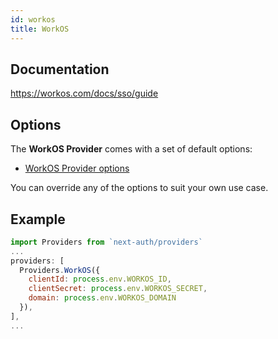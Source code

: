```yaml
---
id: workos
title: WorkOS
---
```


## Documentation

https://workos.com/docs/sso/guide

## Options

The **WorkOS Provider** comes with a set of default options:

- [WorkOS Provider options](https://github.com/nextauthjs/next-auth/blob/main/src/providers/workos.js)

You can override any of the options to suit your own use case.

## Example

```js
import Providers from `next-auth/providers`
...
providers: [
  Providers.WorkOS({
    clientId: process.env.WORKOS_ID,
    clientSecret: process.env.WORKOS_SECRET,
    domain: process.env.WORKOS_DOMAIN
  }),
],
...
```

